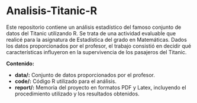 # Analisis-Titanic-R
Este repositorio contiene un análisis estadístico del famoso conjunto de datos del Titanic utilizando R.
Se trata de una actividad evaluable que realicé para la asignatura de Estadística del grado en Matemáticas.
Dados los datos proporcionados por el profesor, el trabajo consistió en decidir qué características influyeron en la supervivencia de los pasajeros del Titanic.

**Contenido:**

* **data/:** Conjunto de datos proporcionados por el profesor.
* **code/:** Código R utilizado para el análisis.
* **report/:** Memoria del proyecto en formatos PDF y Latex, incluyendo el procedimiento utilizado y los resultados obtenidos.
